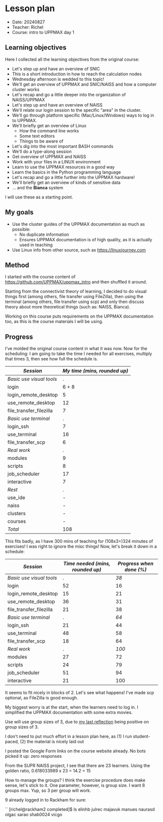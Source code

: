 # Lesson plan

- Date: 20240827
- Teacher: Richel
- Course: intro to UPPMAX day 1

## Learning objectives

Here I collected all the learning objectives from the original course:

- Let's step up and have an overview of SNIC
- This is a short introduction in how to reach the calculation nodes
- Wednesday afternoon is wedded to this topic!
- We'll get an overview of UPPMAX and SNIC/NAISS and how a computer cluster works
- Let's recap and go a little deeper into the organization of NAISS/UPPMAX
- Let's step up and have an overview of NAISS
- We'll relate our login session to the specific "area" in the cluster.
- We'll go through platform specific (Mac/Linux/Windows) ways to log in to UPPMAX.
- We'll briefly get an overview of Linux
    - How the command line works
    - Some text editors
    - Things to be aware of
- Let's dig into the most important BASH commands
- We'll do a type-along session
- Get overview of UPPMAX and NAISS
- Work with your files in a LINUX environment
- Learn to use the UPPMAX resources in a good way
- Learn the basics in the Python programming language
- Let's recap and go a little further into the UPPMAX hardware!
- We'll briefly get an overview of kinds of sensitive data
- ... and the **Bianca** system

I will use these as a starting point.

## My goals

- Use the cluster guides of the UPPMAX documentation as much as possible:
    - No duplicate information
    - Ensures UPPMAX documentation is of high quality,
      as it is actually used in teaching
- Use Linux info from other source, such as <https://linuxjourney.com>

## Method

I started with the course content of <https://github.com/UPPMAX/uppmax_intro>
and then shuffled it around.

Starting from the connectivist theory of learning,
I decided to do visual things first (among others, file transfer
using FileZilla),
then using the terminal (among others, file transfer using scp)
and only then discuss theory about more theoretical things (such
as: NAISS, Bianca).

Working on this course puts requirements on the UPPMAX documentation
too, as this is the course materials I will be using.

## Progress

I've molded the original course content in what it was now.
Now for the scheduling: I am going to take the time
I needed for all exercises, multiply that times 3,
then see how full the schedule is.


*Session*               |*My time (mins, rounded up)*
------------------------|----------------------------
*Basic use visual tools*|.
login                   |6 + 8
login_remote_desktop    |5
use_remote_desktop      |12
file_transfer_filezilla |7
*Basic use terminal*    |.
login_ssh               |7
use_terminal            |16
file_transfer_scp       |6
*Real work*             |.
modules                 |9
scripts                 |8
job_scheduler           |17
interactive             |7
*Rest*                  |.
use_ide                 |-
naiss                   |-
clusters                |-
courses                 |-
*Total*                 |108

This fits badly, as I have 300 mins of teaching for (108x3=)324 minutes
of exercises! I was right to ignore the
misc things! Now, let's break it down in a schedule:

*Session*               |*Time needed (mins, rounded up)*|*Progress when done (%)*
------------------------|--------------------------------|------------------------
*Basic use visual tools*|.                               |*38*
login                   |52                              |16
login_remote_desktop    |15                              |21
use_remote_desktop      |36                              |31
file_transfer_filezilla |21                              |38
*Basic use terminal*    |.                               |*64*
login_ssh               |21                              |44
use_terminal            |48                              |58
file_transfer_scp       |18                              |64
*Real work*             |.                               |*100*
modules                 |27                              |72
scripts                 |24                              |79
job_scheduler           |51                              |94
interactive             |21                              |100

It seems to fit nicely in blocks of 2. Let's see what happens!
I've made scp optional, as FileZilla is good enough.

My biggest worry is at the start, when the learners need to log in.
I simplified the UPPMAX documentation with some extra movies.

Use will use group sizes of 3,
due to
[my last reflection](https://github.com/UPPMAX/bianca_workshop/blob/main/reflections/20240524/20240524_richel.md)
being positive on group sizes of 3.

I don't need to put much effort in a lesson plan here, as (1) I run
student-paced, (2) the material is nicely laid out

I posted the Google Form links on the course website already.
No bots picked it up: zero responses

From the SUPR NAISS project, I see that there are 23 learners.
Using the golden ratio, 0.618033989 x 23 = 14.2 = 15

How to manage the groups? I think the exercise procedure does make
sense, let's stick to it. One parameter, however, is group size.
I want 8 groups max. Yup, so 3 per group will work.

9 already logged in to Rackham for sure:

``
[richel@rackham2 completed]$ ls
elinhb  julrec  majavuk  manues  naurasd  olgac  sarao  shab0024  vicgo
```


